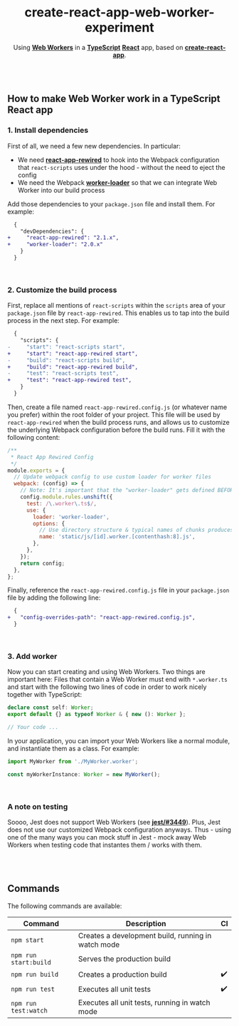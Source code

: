 <div align="center">

# create-react-app-web-worker-experiment

Using **[Web Workers](https://developer.mozilla.org/en-US/docs/Web/API/Web_Workers_API/Using_web_workers)** in a
**[TypeScript](https://github.com/microsoft/TypeScript)** **[React](https://github.com/facebook/react)** app, based on
**[create-react-app](https://github.com/facebook/create-react-app)**.

</div>

<br><br>

## How to make Web Worker work in a TypeScript React app

### 1. Install dependencies

First of all, we need a few new dependencies. In particular:

- We need **[react-app-rewired](https://github.com/timarney/react-app-rewired)** to hook into the Webpack configuration that `react-scripts`
  uses under the hood - without the need to eject the config
- We need the Webpack **[worker-loader](https://github.com/webpack-contrib/worker-loader)** so that we can integrate Web Worker into our
  build process

Add those dependencies to your `package.json` file and install them. For example:

```diff
  {
    "devDependencies": {
+     "react-app-rewired": "2.1.x",
+     "worker-loader": "2.0.x"
    }
  }
```

<br>

### 2. Customize the build process

First, replace all mentions of `react-scripts` within the `scripts` area of your `package.json` file by `react-app-rewired`. This enables us
to tap into the build process in the next step. For example:

```diff
  {
    "scripts": {
-     "start": "react-scripts start",
+     "start": "react-app-rewired start",
-     "build": "react-scripts build",
+     "build": "react-app-rewired build",
-     "test": "react-scripts test",
+     "test": "react-app-rewired test",
    }
  }
```

Then, create a file named `react-app-rewired.config.js` (or whatever name you prefer) within the root folder of your project. This file will
be used by `react-app-rewired` when the build process runs, and allows us to customize the underlying Webpack configuration before the build
runs. Fill it with the following content:

```js
/**
 * React App Rewired Config
 */
module.exports = {
  // Update webpack config to use custom loader for worker files
  webpack: (config) => {
    // Note: It's important that the "worker-loader" gets defined BEFORE the TypeScript loader!
    config.module.rules.unshift({
      test: /\.worker\.ts$/,
      use: {
        loader: 'worker-loader',
        options: {
          // Use directory structure & typical names of chunks produces by "react-scripts"
          name: 'static/js/[id].worker.[contenthash:8].js',
        },
      },
    });
    return config;
  },
};
```

Finally, reference the `react-app-rewired.config.js` file in your `package.json` file by adding the following line:

```diff
  {
+   "config-overrides-path": "react-app-rewired.config.js",
  }
```

<br>

### 3. Add worker

Now you can start creating and using Web Workers. Two things are important here: Files that contain a Web Worker must end with `*.worker.ts`
and start with the following two lines of code in order to work nicely together with TypeScript:

```ts
declare const self: Worker;
export default {} as typeof Worker & { new (): Worker };

// Your code ...
```

In your application, you can import your Web Workers like a normal module, and instantiate them as a class. For example:

```ts
import MyWorker from './MyWorker.worker';

const myWorkerInstance: Worker = new MyWorker();
```

<br>

### A note on testing

Soooo, Jest does not support Web Workers (see **[jest/#3449](https://github.com/facebook/jest/issues/3449)**). Plus, Jest does not use our
customized Webpack configuration anyways. Thus - using one of the many ways you can mock stuff in Jest - mock away Web Workers when testing
code that instantes them / works with them.

<br><br>

## Commands

The following commands are available:

| Command               | Description                                        | CI                 |
| --------------------- | -------------------------------------------------- | ------------------ |
| `npm start`           | Creates a development build, running in watch mode |                    |
| `npm run start:build` | Serves the production build                        |                    |
| `npm run build`       | Creates a production build                         | :heavy_check_mark: |
| `npm run test`        | Executes all unit tests                            | :heavy_check_mark: |
| `npm run test:watch`  | Executes all unit tests, running in watch mode     |                    |
